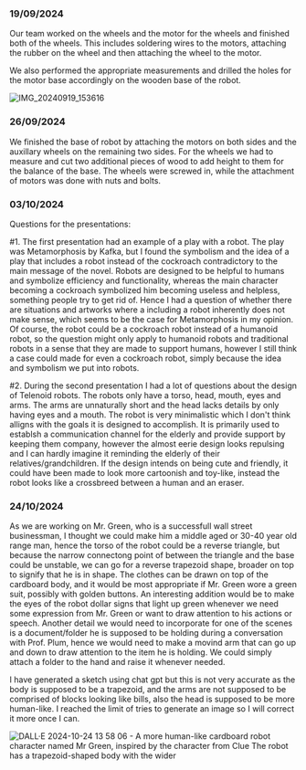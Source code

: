 ### 19/09/2024
Our team worked on the wheels and the motor for the wheels and finished both of the wheels. This includes soldering wires to the motors, attaching the rubber on the wheel and then attaching the wheel to the motor. 

We also performed the appropriate measurements and drilled the holes for the motor base accordingly on the wooden base of the robot.

![IMG_20240919_153616](https://github.com/user-attachments/assets/f7f809f2-dcc9-441d-95b2-beca068d38b4)

### 26/09/2024

We finished the base of robot by attaching the motors on both sides and the auxillary wheels on the remaining two sides. For the wheels we had to measure and cut two additional pieces of wood to add height to them for the balance of the base. The wheels were screwed in, while the attachment of motors was done with nuts and bolts.

### 03/10/2024

Questions for the presentations:

#1. The first presentation had an example of a play with a robot. The play was Metamorphosis by Kafka, but I found the symbolism and the idea of a play that includes a robot instead of the cockroach contradictory to the main message of the novel. Robots are designed to be helpful to humans and symbolize efficiency and functionality, whereas the main character becoming a cockroach symbolized him becoming useless and helpless, something people try to get rid of. Hence I had a question of whether there are situations and artworks where a including a robot inherently does not make sense, which seems to be the case for Metamorphosis in my opinion. Of course, the robot could be a cockroach robot instead of a humanoid robot, so the question might only apply to humanoid robots and traditional robots in a sense that they are made to support humans, however I still think a case could made for even a cockroach robot, simply because the idea and symbolism we put into robots.

#2. During the second presentation I had a lot of questions about the design of Telenoid robots. The robots only have a torso, head, mouth, eyes and arms. The arms are unnaturally short and the head lacks details by only having eyes and a mouth. The robot is very minimalistic which I don't think alligns with the goals it is designed to accomplish. It is primarily used to establsh a communication channel for the elderly and provide support by keeping them company, however the almost eerie design looks repulsing and I can hardly imagine it reminding the elderly of their relatives/grandchildren. If the design intends on being cute and friendly, it could have been made to look more cartoonish and toy-like, instead the robot looks like a crossbreed between a human and an eraser.

### 24/10/2024

As we are working on Mr. Green, who is a successfull wall street businessman, I thought we could make him a middle aged or 30-40 year old range man, hence the torso of the robot could be a reverse triangle, but because the narrow connectong point of between the triangle and the base could be unstable, we can go for a reverse trapezoid shape, broader on top to signify that he is in shape. The clothes can be drawn on top of the cardboard body, and it would be most appropriate if Mr. Green wore a green suit, possibly with golden buttons. An interesting addition would be to make the eyes of the robot dollar signs that light up green whenever we need some expression from Mr. Green or want to draw attention to his actions or speech. Another detail we would need to incorporate for one of the scenes is a document/folder he is supposed to be holding during a conversation with Prof. Plum, hence we would need to make a movind arm that can go up and down to draw attention to the item he is holding. We could simply attach a folder to the hand and raise it whenever needed.

I have generated a sketch using chat gpt but this is not very accurate as the body is supposed to be a trapezoid, and the arms are not supposed to be comprised of blocks looking like bills, also the head is supposed to be more human-like. I reached the limit of tries to generate an image so I will correct it more once I can.

![DALL·E 2024-10-24 13 58 06 - A more human-like cardboard robot character named Mr  Green, inspired by the character from Clue  The robot has a trapezoid-shaped body with the wider](https://github.com/user-attachments/assets/c2e3b044-b046-4077-9737-d2535351cefe)
